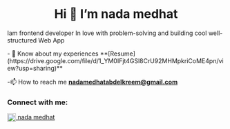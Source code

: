 
<h1 align="center"> Hi 👋 I’m nada medhat  </h1>
<p>
 Iam frontend developer 
In love with problem-solving and building cool well-structured Web App
</p>
- 📄 Know about my experiences **[Resume](https://drive.google.com/file/d/1_YM0IFjt4GSl8CrU92MHMpkriCoME4pn/view?usp=sharing)**


 -📫 How to reach me **nadamedhatabdelkreem@gmail.com**
 
<h3 align="left">Connect with me:</h3>
<p align="left">
<a href="https://www.linkedin.com/in/nada-medhat22/" target="blank"><img align="center" src="https://raw.githubusercontent.com/rahuldkjain/github-profile-readme-generator/master/src/images/icons/Social/linked-in-alt.svg" alt="https://www.linkedin.com/in/nada-medhat22/" height="20" width="20" /> nada medhat</a>
</p>
